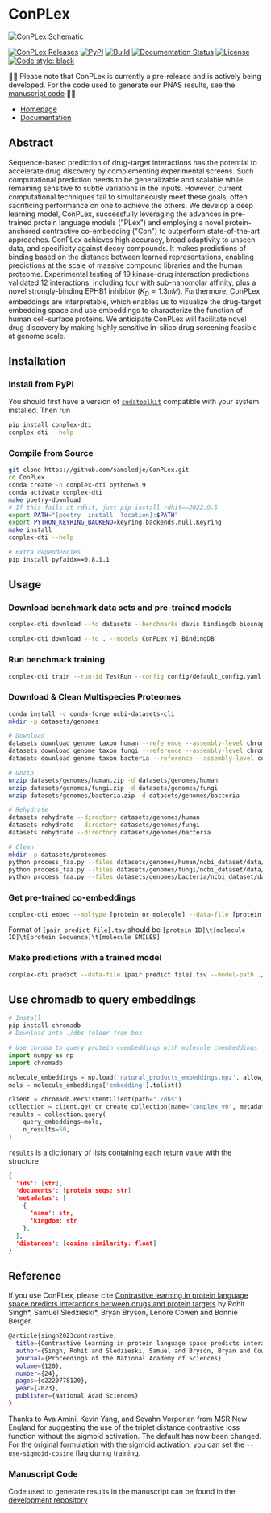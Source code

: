 # ConPLex

![ConPLex Schematic](assets/images/Fig2_Schematic.png)

[![ConPLex Releases](https://img.shields.io/github/v/release/samsledje/ConPLex?include_prereleases)](https://github.com/samsledje/ConPLex/releases)
[![PyPI](https://img.shields.io/pypi/v/conplex-dti)](https://pypi.org/project/conplex-dti/)
[![Build](https://github.com/samsledje/ConPLex/actions/workflows/build.yml/badge.svg)](https://github.com/samsledje/ConPLex/actions/workflows/build.yml)
[![Documentation Status](https://readthedocs.org/projects/conplex/badge/?version=latest)](https://conplex.readthedocs.io/en/main/?badge=main)
[![License](https://img.shields.io/github/license/samsledje/ConPLex)](https://github.com/samsledje/ConPLex/blob/main/LICENSE)
[![Code style: black](https://img.shields.io/badge/code%20style-black-000000.svg)](https://github.com/psf/black)

🚧🚧 Please note that ConPLex is currently a pre-release and is actively being developed. For the code used to generate our PNAS results, see the [manuscript code](https://github.com/samsledje/ConPLex_dev) 🚧🚧

 - [Homepage](http://conplex.csail.mit.edu)
 - [Documentation](https://d-script.readthedocs.io/en/main/)

## Abstract

Sequence-based prediction of drug-target interactions has the potential to accelerate drug discovery by complementing experimental screens. Such computational prediction needs to be generalizable and scalable while remaining sensitive to subtle variations in the inputs. However, current computational techniques fail to simultaneously meet these goals, often sacrificing performance on one to achieve the others. We develop a deep learning model, ConPLex, successfully leveraging the advances in pre-trained protein language models ("PLex") and employing  a novel  protein-anchored contrastive co-embedding ("Con") to outperform state-of-the-art approaches. ConPLex achieves high accuracy, broad adaptivity to unseen data, and specificity against decoy compounds. It makes predictions of binding based on the distance between learned representations, enabling predictions at the scale of massive compound libraries and the human proteome. Experimental testing of 19 kinase-drug interaction predictions validated 12 interactions, including four with sub-nanomolar affinity, plus a novel strongly-binding EPHB1 inhibitor ($K_D = 1.3nM$). Furthermore, ConPLex embeddings are interpretable, which enables us to visualize the drug-target embedding space and use embeddings to characterize the function of human cell-surface proteins. We anticipate ConPLex will facilitate novel drug discovery by making highly sensitive in-silico drug screening feasible at genome scale.

## Installation

### Install from PyPI

You should first have a version of [`cudatoolkit`](https://anaconda.org/nvidia/cudatoolkit) compatible with your system installed. Then run

```bash
pip install conplex-dti
conplex-dti --help
```

### Compile from Source

```bash
git clone https://github.com/samsledje/ConPLex.git
cd ConPLex
conda create -n conplex-dti python=3.9
conda activate conplex-dti
make poetry-download
# If this fails at rdkit, just pip install rdkit==2022.9.5
export PATH="[poetry  install  location]:$PATH"
export PYTHON_KEYRING_BACKEND=keyring.backends.null.Keyring
make install
conplex-dti --help

# Extra dependencies
pip install pyfaidx==0.8.1.1
```

## Usage

### Download benchmark data sets and pre-trained models

```bash
conplex-dti download --to datasets --benchmarks davis bindingdb biosnap biosnap_prot biosnap_mol dude
```

```bash
conplex-dti download --to . --models ConPLex_v1_BindingDB
```

### Run benchmark training

```bash
conplex-dti train --run-id TestRun --config config/default_config.yaml
```

### Download & Clean Multispecies Proteomes
```bash
conda install -c conda-forge ncbi-datasets-cli
mkdir -p datasets/genomes

# Download
datasets download genome taxon human --reference --assembly-level chromosome --include protein --dehydrated --filename datasets/genomes/human.zip
datasets download genome taxon fungi --reference --assembly-level chromosome --include protein --dehydrated --filename datasets/genomes/fungi.zip
datasets download genome taxon bacteria --reference --assembly-level complete --include protein --dehydrated --filename datasets/genomes/bacteria.zip

# Unzip
unzip datasets/genomes/human.zip -d datasets/genomes/human
unzip datasets/genomes/fungi.zip -d datasets/genomes/fungi
unzip datasets/genomes/bacteria.zip -d datasets/genomes/bacteria

# Rehydrate
datasets rehydrate --directory datasets/genomes/human
datasets rehydrate --directory datasets/genomes/fungi
datasets rehydrate --directory datasets/genomes/bacteria

# Clean
mkdir -p datasets/proteomes
python process_faa.py --files datasets/genomes/human/ncbi_dataset/data/*/protein.faa --output datasets/proteomes/human.tsv
python process_faa.py --files datasets/genomes/fungi/ncbi_dataset/data/*/protein.faa --output datasets/proteomes/fungi.tsv
python process_faa.py --files datasets/genomes/bacteria/ncbi_dataset/data/*/protein.faa --output datasets/proteomes/bacteria.tsv
```

### Get pre-trained co-embeddings
```bash
conplex-dti embed --moltype [protein or molecule] --data-file [protein seqs or molecule SMILES].tsv --model-path ./models/ConPLex_v1_BindingDB.pt --outfile ./results.npz
```
Format of `[pair predict file].tsv` should be `[protein ID]\t[molecule ID]\t[protein Sequence]\t[molecule SMILES]`

### Make predictions with a trained model

```bash
conplex-dti predict --data-file [pair predict file].tsv --model-path ./models/ConPLex_v1_BindingDB.pt --outfile ./results.tsv
```

## Use chromadb to query embeddings
```bash
# Install
pip install chromadb
# Download into ./dbs folder from box
```
```python
# Use chroma to query protein coembeddings with molecule coembeddings
import numpy as np
import chromadb

molecule_embeddings = np.load('natural_products_embeddings.npz', allow_pickle=True)
mols = molecule_embeddings['embedding'].tolist()

client = chromadb.PersistentClient(path="./dbs")
collection = client.get_or_create_collection(name="conplex_v0", metadata={"hnsw:space": "cosine"})
results = collection.query(
    query_embeddings=mols,
    n_results=50,
)
```
`results` is a dictionary of lists containing each return value with the structure
```json
{
  'ids': [str],
  'documents': [protein seqs: str]
  'metadatas': [
    {
      'name': str,
      'kingdom: str
    },
  ],
  'distances': [cosine similarity: float]
}
```

## Reference

If you use ConPLex, please cite [Contrastive learning in protein language space predicts interactions between drugs and protein targets](https://www.pnas.org/doi/10.1073/pnas.2220778120) by Rohit Singh*, Samuel Sledzieski*, Bryan Bryson, Lenore Cowen and Bonnie Berger.

```bash
@article{singh2023contrastive,
  title={Contrastive learning in protein language space predicts interactions between drugs and protein targets},
  author={Singh, Rohit and Sledzieski, Samuel and Bryson, Bryan and Cowen, Lenore and Berger, Bonnie},
  journal={Proceedings of the National Academy of Sciences},
  volume={120},
  number={24},
  pages={e2220778120},
  year={2023},
  publisher={National Acad Sciences}
}
```

Thanks to Ava Amini, Kevin Yang, and Sevahn Vorperian from MSR New England for suggesting the use of the triplet distance contrastive loss function without the sigmoid activation. The default has now been changed. For the original formulation with the sigmoid activation, you can set the `--use-sigmoid-cosine` flag during training.

### Manuscript Code

Code used to generate results in the manuscript can be found in the [development repository](https://github.com/samsledje/ConPLex_dev)
